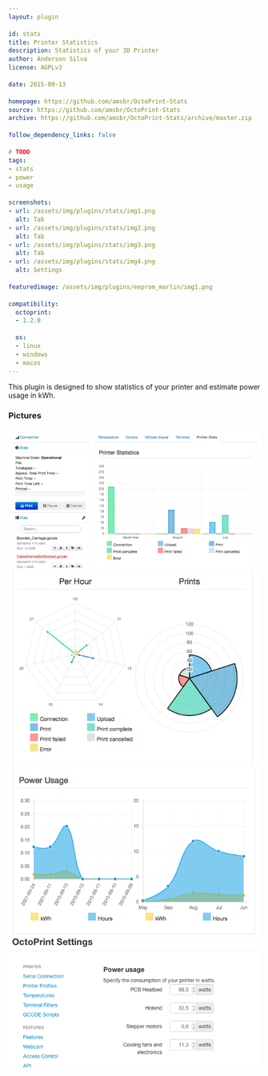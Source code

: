 ```yaml
---
layout: plugin

id: stats
title: Printer Statistics
description: Statistics of your 3D Printer
author: Anderson Silva
license: AGPLv3

date: 2015-09-13

homepage: https://github.com/amsbr/OctoPrint-Stats
source: https://github.com/amsbr/OctoPrint-Stats
archive: https://github.com/amsbr/OctoPrint-Stats/archive/master.zip

follow_dependency_links: false

# TODO
tags:
- stats
- power
- usage

screenshots:
- url: /assets/img/plugins/stats/img1.png
  alt: Tab
- url: /assets/img/plugins/stats/img2.png
  alt: Tab
- url: /assets/img/plugins/stats/img3.png
  alt: Tab
- url: /assets/img/plugins/stats/img4.png
  alt: Settings

featuredimage: /assets/img/plugins/eeprom_marlin/img1.png

compatibility:
  octoprint:
  - 1.2.0

  os:
  - linux
  - windows
  - macos
---
```


This plugin is designed to show statistics of your printer and estimate power usage in kWh.

### Pictures
![Tab](/assets/img/plugins/stats/img1.png)
![Tab](/assets/img/plugins/stats/img2.png)
![Tab](/assets/img/plugins/stats/img3.png)
![Settings](/assets/img/plugins/stats/img4.png)
